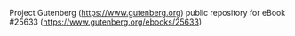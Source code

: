 Project Gutenberg (https://www.gutenberg.org) public repository for eBook #25633 (https://www.gutenberg.org/ebooks/25633)
